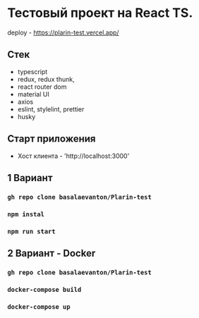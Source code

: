 # Тестовый проект на React TS.

deploy - https://plarin-test.vercel.app/

## Стек

- typescript
- redux, redux thunk,
- react router dom
- material UI
- axios
- eslint, stylelint, prettier
- husky

## Старт приложения

- Хост клиента - 'http://localhost:3000'

## 1 Вариант

### `gh repo clone basalaevanton/Plarin-test`

### `npm instal`

### `npm run start`

## 2 Вариант - Docker

### `gh repo clone basalaevanton/Plarin-test`

### `docker-compose build`

### `docker-compose up`
